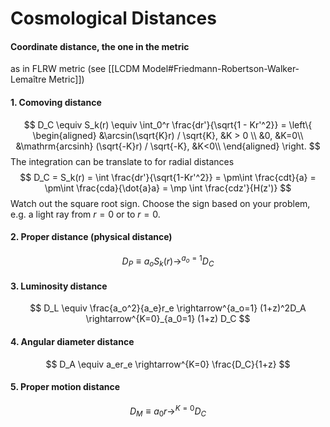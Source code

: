 # Cosmological Distances

#### Coordinate distance, the one in the metric
as in FLRW metric (see [[LCDM Model#Friedmann-Robertson-Walker-Lemaître Metric]])
#### 1. Comoving distance
$$
D_C \equiv S_k(r) \equiv \int_0^r \frac{dr'}{\sqrt{1 - Kr'^2}} = \left\{
\begin{aligned}
&\arcsin(\sqrt{K}r) / \sqrt{K}, &K > 0 \\
&0, &K=0\\
&\mathrm{arcsinh} (\sqrt{-K}r) / \sqrt{-K}, &K<0\\
\end{aligned}
\right.
$$
The integration can be translate to for radial distances
$$
D_C = S_k(r) = \int \frac{dr'}{\sqrt{1-Kr'^2}} = \pm\int \frac{cdt}{a} = \pm\int \frac{cda}{\dot{a}a} = \mp \int \frac{cdz'}{H(z')}
$$
Watch out the square root sign. Choose the sign based on your problem, e.g. a light ray from $r=0$ or to $r=0$.
#### 2. Proper distance (physical distance)
$$
D_P \equiv a_o S_k(r) \rightarrow^{a_o=1} D_C
$$

#### 3. Luminosity distance
$$
D_L \equiv \frac{a_o^2}{a_e}r_e \rightarrow^{a_o=1} (1+z)^2D_A \rightarrow^{K=0}_{a_0=1} (1+z) D_C
$$
#### 4. Angular diameter distance
$$
D_A \equiv a_er_e \rightarrow^{K=0} \frac{D_C}{1+z}
$$
#### 5. Proper motion distance
$$
D_M \equiv a_0r\rightarrow ^{K=0} D_C
$$
